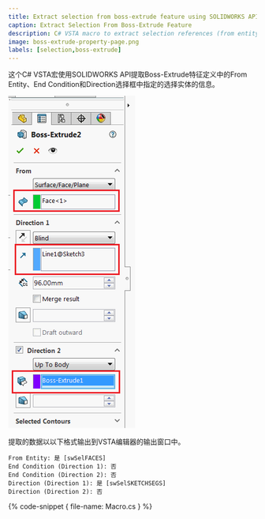 ```yaml
---
title: Extract selection from boss-extrude feature using SOLIDWORKS API
caption: Extract Selection From Boss-Extrude Feature
description: C# VSTA macro to extract selection references (from entity, end condition and direction references) from the selected boss-extrude feature using SOLIDWORKS API
image: boss-extrude-property-page.png
labels: [selection,boss-extrude]
---
```

这个C# VSTA宏使用SOLIDWORKS API提取Boss-Extrude特征定义中的From Entity、End Condition和Direction选择框中指定的选择实体的信息。

![Boss-Extrude特征属性管理器页面](boss-extrude-property-page.png)

提取的数据以以下格式输出到VSTA编辑器的输出窗口中。

~~~
From Entity: 是 [swSelFACES]
End Condition (Direction 1): 否
End Condition (Direction 2): 否
Direction (Direction 1): 是 [swSelSKETCHSEGS]
Direction (Direction 2): 否
~~~

{% code-snippet { file-name: Macro.cs } %}